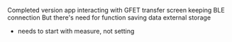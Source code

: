 Completed version app interacting with GFET
transfer screen keeping BLE connection
But there's need for function saving data external storage

* needs to start with measure, not setting
